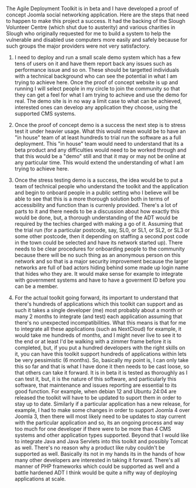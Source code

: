 The Agile Deployment Toolkit is in beta and I have developed a proof of concept Joomla social networking application. Here are the steps that need to happen to make this project a success. It had the backing of the Slough Volunteer Centre (which shut due to austerity) and various charities in Slough who originally requested for me to build a system to help the vulnerable and disabled use computers more easily and safely because for such groups the major providers were not very satisfactory. 

1. I need to deploy and run a small scale demo system which has a few tens of users on it and have them report back any issues such as performance issue and so on. These should be targetted individuals with a technical background who can see the potential in what I am trying to achieve here. Once the proof of concept website is up and running I will select people in my circle to join the community so that they can get a feel for what I am trying to achieve and use the demo for real. The demo site is in no way a limit case to what can be achieved, interested ones can develop any application they choose, using the supported CMS systems. 

2. Once the proof of concept demo is a success the next step is to stress test it under heavier usage. What this would mean would be to have an "in house" team of at least hundreds to trial run the software as a full deployment. This "in house" team would need to understand that its a beta product and any difficulties would need to be worked through and that this would be a "demo" still and that it may or may not be online at any particular time. This would extend the understanding of what I am trying to achieve here. 

3. Once the stress testing demo is a success, the idea would be to put a team of technical people who understand the toolkit and the application and begin to onboard people in a public setting who I believe will be able to see that this is a more thorough solution both in terms of accessibility and function than is currenly provided. There's a lot of parts to it and there needs to be a discussion about how exactly this would be done, but, a thorough understanding of the ADT would be required by the techies charged with making a go of it. Assuming that the trial run (for a particular postcode, say, SL0, or SL1, or SL2, or SL3 or some other postcode, then it depending on staffing a second post code in the town could be selected and have its network started up). There needs to be clear procedures for onboarding people to the community because there will be no such thing as an anonymous person on this network and so that is a major security improvement because the larger networks are full of bad actors hiding behind some made up login name that hides who they are. It would make sense for example to integrate with government systems and have to have a goverment ID before you can be a member. 

4. For the actual toolkit going forward, its important to understand that there's hundreds of applications which this toolkit can support and as such it takes a single developer (me) most probably about a month or many 2 months to integrate (and test) each application assuming that there's no unexpected incompatibilities. What this means is that for me to integrate all these applications (such as NextCloud) for example, it would take me hundreds of months, and I might never live to see it to the end or at least I'd be walking with a zimmer frame before it is completed, but, if you put a hundred developers with the right skills on it, you can have this toolkit support hundreds of applications within lets be very pessimistic (6 months). So, basically my point is, I can only take this so far and that is what I have done it then needs to be cast loose, so that others can take it forward. It is in beta it is tested as thoroughly as I can test it, but, it is the nature of this software, and particularly this software, that maintenance and issues reporting are essential to its good function. For example, when debian 12 and Ubuntu 24:04 are released the toolkit will have to be updated to suport them in order to stay up to date. Similarly if a particular application has a new release, for example, I had to make some changes in order to support Joomla 4 over Joomla 3, then there will most likely need to be updates to stay current with the particular application and so, its an ongoing process and way too much for one developer if there were to be more than 4 CMS systems and other application types supported. Beyond that I would like to integrate Java and Java Servlets into this toolkit and possibly Tomcat as well. There's no reason why a product like ruby couldn't be supported as well. Basically its not in my hands its in the hands of how many other developers are interested in taking it forward. There's all manner of PHP frameworks which could be supported as well and a battle hardened ADT I think would be quite a nifty way of deploying applications at scale. 
